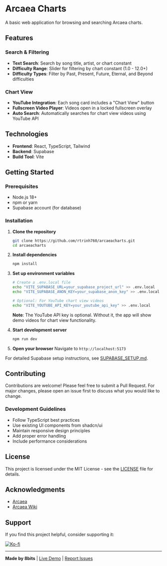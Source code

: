 # Arcaea Charts

A basic web application for browsing and searching Arcaea charts.

## Features

### **Search & Filtering**
- **Text Search**: Search by song title, artist, or chart constant
- **Difficulty Range**:  Slider for filtering by chart constant (1.0 - 12.0+)
- **Difficulty Types**: Filter by Past, Present, Future, Eternal, and Beyond difficulties

### **Chart View**
- **YouTube Integration**: Each song card includes a "Chart View" button
- **Fullscreen Video Player**: Videos open in a locked fullscreen overlay
- **Auto Search**: Automatically searches for chart view videos using YouTube API

## Technologies
- **Frontend**: React, TypeScript, Tailwind
- **Backend**: Supabase
- **Build Tool**: Vite

## Getting Started

### Prerequisites
- Node.js 18+ 
- npm or yarn
- Supabase account (for database)

### Installation

1. **Clone the repository**
   ```bash
   git clone https://github.com/rtrinh760/arcaeacharts.git
   cd arcaeacharts
   ```

2. **Install dependencies**
   ```bash
   npm install
   ```

3. **Set up environment variables**
   ```bash
   # Create a .env.local file
   echo "VITE_SUPABASE_URL=your_supabase_project_url" >> .env.local
   echo "VITE_SUPABASE_ANON_KEY=your_supabase_anon_key" >> .env.local
   
   # Optional: For YouTube chart view videos
   echo "VITE_YOUTUBE_API_KEY=your_youtube_api_key" >> .env.local
   ```
   
   **Note**: The YouTube API key is optional. Without it, the app will show demo videos for chart view functionality.

4. **Start development server**
   ```bash
   npm run dev
   ```

5. **Open your browser**
   Navigate to `http://localhost:5173`

For detailed Supabase setup instructions, see [SUPABASE_SETUP.md](SUPABASE_SETUP.md).

## Contributing

Contributions are welcome! Please feel free to submit a Pull Request. For major changes, please open an issue first to discuss what you would like to change.

### Development Guidelines
- Follow TypeScript best practices
- Use existing UI components from shadcn/ui
- Maintain responsive design principles
- Add proper error handling
- Include performance considerations

## License

This project is licensed under the MIT License - see the [LICENSE](LICENSE) file for details.

## Acknowledgments

- [Arcaea](https://arcaea.lowiro.com/)
- [Arcaea Wiki](https://arcaea.fandom.com/wiki/Arcaea_Wiki)

## Support

If you find this project helpful, consider supporting it:

[![Ko-fi](https://storage.ko-fi.com/cdn/kofi5.png?v=6)](https://ko-fi.com/S6S41JCXEZ)

---

**Made by 8bits** | [Live Demo](https://arcaeacharts.vercel.app) | [Report Issues](https://github.com/rtrinh760/arcaeacharts/issues)
